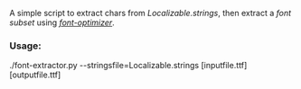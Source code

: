A simple script to extract chars from *Localizable.strings*, then extract a *font subset* using *[font-optimizer][1]*.

[1]: https://bitbucket.org/philip/font-optimizer/src/

### Usage:
./font-extractor.py --stringsfile=Localizable.strings [inputfile.ttf] [outputfile.ttf]

